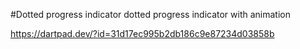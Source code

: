 #Dotted progress indicator
dotted progress indicator with animation

https://dartpad.dev/?id=31d17ec995b2db186c9e87234d03858b
